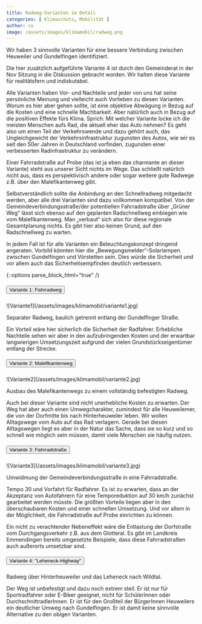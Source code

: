 ```yaml
---
title: Radweg-Varianten im Detail
categories: [ Klimaschutz, Mobilität ]
author: co
image: /assets/images/klimamobil/radweg.png
---
```

Wir haben 3 sinnvolle Varianten für eine bessere Verbindung zwischen Heuweiler und Gundelfingen identifiziert. 

Die hier zusätzlich aufgeführte Variante 4 ist durch den Gemeinderat in der Nov Sitzung in die Diskussion gebracht worden. Wir halten diese Variante für realitätsfern und indiskutabel.

Alle Varianten haben Vor- und Nachteile und jeder von uns hat seine persönliche Meinung und vielleicht auch Vorlieben zu diesen Varianten. Worum es hier aber gehen sollte, ist eine objektive Abwägung in Bezug auf die Kosten und eine schnelle Machbarkeit. Aber natürlich auch in Bezug auf die positiven Effekte fürs Klima. Sprich: Mit welcher Variante locke ich die meisten Menschen aufs Rad, die aktuell eher das Auto nehmen? Es geht also um einen Teil der Verkehrswende und dazu gehört auch, das Ungleichgewicht der Verkehrsinfrastruktur zugunsten des Autos, wie wir es seit den 50er Jahren in Deutschland vorfinden, zugunsten einer verbesserten Radinfrastruktur zu verändern. 

Einer Fahrradstraße auf Probe (das ist ja eben das charmante an dieser Variante) steht aus unserer Sicht nichts im Wege. Das schließt natürlich nicht aus, dass es perspektivisch andere oder sogar weitere gute Radwege z.B. über den Malefikantenweg gibt. 

Selbstverständlich sollte die Anbindung an den Schnellradweg mitgedacht werden, aber alle drei Varianten sind dazu vollkommen kompatibel. 
Von der Gemeindeverbindungsstraße/der potentiellen Fahrradstraße über „Grüner Weg“ lässt sich ebenso auf den geplanten Radschnellweg einbiegen wie vom Malefikantenweg. Man „verbaut“ sich also für diese regionale Gesamtplanung nichts. Es gibt hier also keinen Grund, auf den Radschnellweg zu warten.

In jedem Fall ist für alle Varianten ein Beleuchtungskonzept dringend angeraten. Vorbild könnten hier die „Bewegungsmelder“-Solarlampen zwischen Gundelfingen und Vörstetten sein. Dies würde die Sicherheit und vor allem auch das Sicherheitsempfinden deutlich verbessern.

{::options parse_block_html="true" /}

<div id="accordion">

<div class="card">
<div class="card-header" id="headingOne">
  <h5 class="mb-0">
    <button class="btn btn-primary collapsed" data-toggle="collapse" data-target="#varianteOne" aria-expanded="true" aria-controls="varianteOne">
      Variante 1: Fahrradweg
    </button>
  </h5>
</div>
<div id="varianteOne" class="collapse" aria-labelledby="headingOne" data-parent="#accordion">
  <div class="card-body">
![Variante1](/assets/images/klimamobil/variante1.jpg)

Separater Radweg, baulich getrennt entlang der Gundelfinger Straße. 

Ein Vorteil wäre hier sicherlich die Sicherheit der Radfahrer. Erhebliche Nachteile sehen wir aber in den aufzubringenden Kosten und der erwartbar langwierigen Umsetzungszeit aufgrund der vielen Grundstückseigentümer entlang der Strecke. 
  </div>
</div>
</div>

<div class="card">
<div class="card-header" id="headingTwo">
  <h5 class="mb-0">
    <button class="btn btn-primary collapsed" data-toggle="collapse" data-target="#varianteTwo" aria-expanded="false" aria-controls="varianteTwo">
      Variante 2: Malefikantenweg
    </button>
  </h5>
</div>
<div id="varianteTwo" class="collapse" aria-labelledby="headingTwo" data-parent="#accordion">
  <div class="card-body">
![Variante2](/assets/images/klimamobil/variante2.jpg)

Ausbau des Malefikantenwegs zu einem vollständig befestigten Radweg. 

Auch bei dieser Variante sind nicht unerhebliche Kosten zu erwarten. Der Weg hat aber auch einen Umwegcharakter, zumindest für alle Heuweilemer, die von der Dorfmitte bis nach Hinterheuweiler leben. Wir wollen Alltagswege vom Auto auf das Rad verlagern. Gerade bei diesen Alltagswegen liegt es aber in der Natur das Sache, dass sie so kurz und so schnell wie möglich sein müssen, damit viele Menschen sie häufig nutzen.
  </div>
</div>
</div>

<div class="card">
<div class="card-header" id="headingThree">
  <h5 class="mb-0">
    <button class="btn btn-primary collapsed" data-toggle="collapse" data-target="#varianteThree" aria-expanded="false" aria-controls="varianteThree">
      Variante 3: Fahrradstraße
    </button>
  </h5>
</div>
<div id="varianteThree" class="collapse" aria-labelledby="headingThree" data-parent="#accordion">
<div class="card-body">
![Variante3](/assets/images/klimamobil/variante3.jpg)

Umwidmung der Gemeindeverbindungsstraße in eine Fahrradstraße.

Tempo 30 und Vorfahrt für Radfahrer. Es ist zu erwarten, dass an der Akzeptanz von Autofahrern für eine Temporeduktion auf 30 km/h zunächst gearbeitet werden müsste. Die größten Vorteile liegen aber in den überschaubaren Kosten und einer schnellen Umsetzung. Und vor allem in der Möglichkeit, die Fahrradstraße auf Probe einrichten zu können.

Ein nicht zu verachtender Nebeneffekt wäre die Entlastung der Dorfstraße vom Durchgangsverkehr z.B. aus dem Glotteral. Es gibt im Landkreis Emmendingen bereits umgesetzte Beispiele, dass diese Fahrradstraßen auch außerorts umsetzbar sind. 
</div>
</div>
</div>

<div class="card">
<div class="card-header" id="headingFour">
  <h5 class="mb-0">
    <button class="btn btn-primary collapsed" data-toggle="collapse" data-target="#varianteFour" aria-expanded="false" aria-controls="varianteFour">
      Variante 4: "Leheneck-Highway"
    </button>
  </h5>
</div>
<div id="varianteFour" class="collapse" aria-labelledby="headingThree" data-parent="#accordion">
<div class="card-body">
Radweg über Hinterheuweiler und das Leheneck nach Wildtal. 

Der Weg ist unbefestigt und dazu noch extrem steil. Er ist nur für Sportradfahrer oder E-Biker geeignet, nicht für SchülerInnen oder DurchschnittradlerInnen. Er ist für den Großteil der BürgerInnen Heuweilers ein deutlicher Umweg nach Gundelfingen. Er ist damit keine sinnvolle Alternative zu den obigen Varianten.
</div>
</div>
</div>

</div>